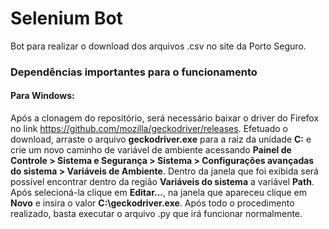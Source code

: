 # Selenium Bot
Bot para realizar o download dos arquivos .csv no site da Porto Seguro.
### Dependências importantes para o funcionamento
#### Para Windows: 
Após a clonagem do repositório, será necessário baixar o driver do Firefox no link https://github.com/mozilla/geckodriver/releases.   Efetuado o download, arraste o arquivo **geckodriver.exe** para a raiz da unidade **C:** e crie um novo caminho de variável de ambiente acessando **Painel de Controle > Sistema e Segurança > Sistema > Configurações avançadas do sistema > Variáveis de Ambiente**. Dentro da janela que foi exibida será possível encontrar dentro da região **Variáveis do sistema** a variável **Path**. Após selecioná-la clique em **Editar...**, na janela que apareceu clique em **Novo** e insira o valor **C:\geckodriver.exe**. Após todo o procedimento realizado, basta executar o arquivo .py que irá funcionar normalmente.
